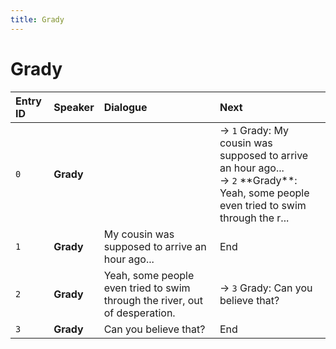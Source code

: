 ```yaml
---
title: Grady
---
```


# Grady


| Entry ID | Speaker | Dialogue | Next |
| :------- | :------ | :------- | :------------ |
| `0` | **Grady** |  | → `1` Grady: My cousin was supposed to arrive an hour ago\.\.\.<br>→ `2` \*\*Grady\*\*: Yeah, some people even tried to swim through the r\.\.\. |
| `1` | **Grady** | My cousin was supposed to arrive an hour ago\.\.\. | End |
| `2` | **Grady** | Yeah, some people even tried to swim through the river, out of desperation\. | → `3` Grady: Can you believe that? |
| `3` | **Grady** | Can you believe that? | End |
